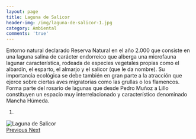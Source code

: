 ```yaml
---
layout: page
title: Laguna de Salicor
header-img: /img/laguna-de-salicor-1.jpg
category: Ambiental
comments: 'true'
---
```



Entorno natural declarado Reserva Natural en el año 2.000 que consiste en una laguna salina de carácter endorreico que alberga una microfauna lagunar característica,  rodeada de especies vegetales propias como el albardín, el esparto, el almarjo y el salicor (que le da nombre). Su importancia ecológica se debe también en gran parte a la atracción que ejerce sobre ciertas aves migratorias como las grullas o los flamencos.
Forma parte del rosario de lagunas que desde Pedro Muñoz a Lillo constituyen un espacio muy interrelacionado y característico denominado Mancha Húmeda.

<div id="myCarousel" class="carousel slide" data-ride="carousel">
  <!-- Indicators -->
  <ol class="carousel-indicators">
    <li data-target="#myCarousel" data-slide-to="0" class="active"></li>
  </ol>
  <!-- Wrapper for slides -->
  <div class="carousel-inner" role="listbox">
    <div class="item active">
      <img src="{{ site.github.url }}/img/laguna-de-salicor-1.jpg" alt="Laguna de Salicor">
    </div>
  <!-- Left and right controls -->
  <a class="left carousel-control" href="#myCarousel" role="button" data-slide="prev">
    <span class="glyphicon glyphicon-chevron-left" aria-hidden="true"></span>
    <span class="sr-only">Previous</span>
  </a>
  <a class="right carousel-control" href="#myCarousel" role="button" data-slide="next">
    <span class="glyphicon glyphicon-chevron-right" aria-hidden="true"></span>
    <span class="sr-only">Next</span>
  </a>
</div>
